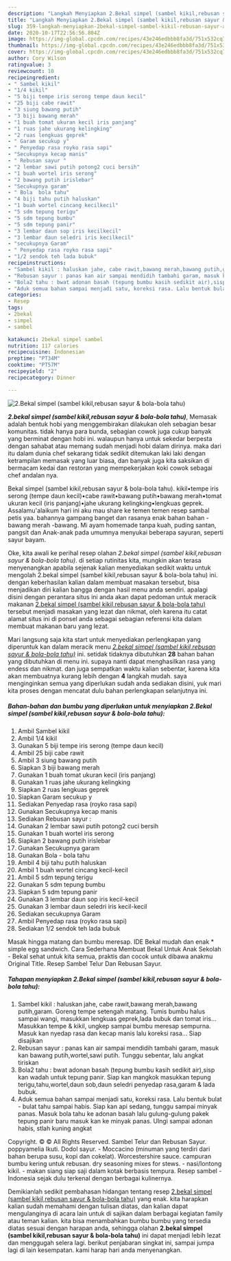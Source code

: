 ```yaml
---
description: "Langkah Menyiapkan 2.Bekal simpel (sambel kikil,rebusan sayur &amp;amp; bola-bola tahu) Lezat"
title: "Langkah Menyiapkan 2.Bekal simpel (sambel kikil,rebusan sayur &amp;amp; bola-bola tahu) Lezat"
slug: 359-langkah-menyiapkan-2bekal-simpel-sambel-kikil-rebusan-sayur-and-amp-bola-bola-tahu-lezat
date: 2020-10-17T22:56:56.804Z
image: https://img-global.cpcdn.com/recipes/43e246edbbb8fa3d/751x532cq70/2bekal-simpel-sambel-kikilrebusan-sayur-bola-bola-tahu-foto-resep-utama.jpg
thumbnail: https://img-global.cpcdn.com/recipes/43e246edbbb8fa3d/751x532cq70/2bekal-simpel-sambel-kikilrebusan-sayur-bola-bola-tahu-foto-resep-utama.jpg
cover: https://img-global.cpcdn.com/recipes/43e246edbbb8fa3d/751x532cq70/2bekal-simpel-sambel-kikilrebusan-sayur-bola-bola-tahu-foto-resep-utama.jpg
author: Cory Wilson
ratingvalue: 3
reviewcount: 10
recipeingredient:
- " Sambel kikil"
- "1/4 kikil"
- "5 biji tempe iris serong tempe daun kecil"
- "25 biji cabe rawit"
- "3 siung bawang putih"
- "3 biji bawang merah"
- "1 buah tomat ukuran kecil iris panjang"
- "1 ruas jahe ukurang kelingking"
- "2 ruas lengkuas geprek"
- " Garam secukup y"
- " Penyedap rasa royko rasa sapi"
- "Secukupnya kecap manis"
- " Rebusan sayur "
- "2 lembar sawi putih potong2 cuci bersih"
- "1 buah wortel iris serong"
- "2 bawang putih irislebar"
- "Secukupnya garam"
- " Bola  bola tahu"
- "4 biji tahu putih haluskan"
- "1 buah wortel cincang kecilkecil"
- "5 sdm tepung terigu"
- "5 sdm tepung bumbu"
- "5 sdm tepung panir"
- "3 lembar daun sop iris kecilkecil"
- "3 lembar daun seledri iris kecilkecil"
- "secukupnya Garam"
- " Penyedap rasa royko rasa sapi"
- "1/2 sendok teh lada bubuk"
recipeinstructions:
- "Sambel kikil : haluskan jahe, cabe rawit,bawang merah,bawang putih,garam. Goreng tempe setengah matang. Tumis bumbu halus sampai wangi, masukkan lengkuas geprek,lada bubuk dan tomat iris... Masukkan tempe &amp; kikil, ungkep sampai bumbu meresap sempurna. Masuk kan nyedap rasa dan kecap manis lalu koreksi rasa... Siap disajikan"
- "Rebusan sayur : panas kan air sampai mendidih tambahi garam, masuk kan bawang putih,wortel,sawi putih. Tunggu sebentar, lalu angkat tiriskan"
- "Bola2 tahu : bwat adonan basah (tepung bumbu kasih sedikit air),sisp kan wadah untuk tepung panir. Siap kan mangkok masukkan tepung terigu,tahu,wortel,daun sob,daun seledri penyedap rasa,garam &amp; lada bubuk."
- "Aduk semua bahan sampai menjadi satu, koreksi rasa. Lalu bentuk bulat - bulat tahu sampai habis. Siap kan api sedang, tunggu sampai minyak panas. Masuk bola tahu ke adonan basah lalu gulung-gulung pakek tepung panir baru masuk kan ke minyak panas. Ulngi sampai adonan habis, stlah kuning angkat"
categories:
- Resep
tags:
- 2bekal
- simpel
- sambel

katakunci: 2bekal simpel sambel 
nutrition: 117 calories
recipecuisine: Indonesian
preptime: "PT34M"
cooktime: "PT57M"
recipeyield: "2"
recipecategory: Dinner

---
```



![2.Bekal simpel (sambel kikil,rebusan sayur &amp; bola-bola tahu)](https://img-global.cpcdn.com/recipes/43e246edbbb8fa3d/751x532cq70/2bekal-simpel-sambel-kikilrebusan-sayur-bola-bola-tahu-foto-resep-utama.jpg)

<b><i>2.bekal simpel (sambel kikil,rebusan sayur &amp; bola-bola tahu)</i></b>, Memasak adalah bentuk hobi yang menggembirakan dilakukan oleh sebagian besar komunitas. tidak hanya para bunda, sebagian cowok juga cukup banyak yang berminat dengan hobi ini. walaupun hanya untuk sekedar berpesta dengan sahabat atau memang sudah menjadi hobi dalam dirinya. maka dari itu dalam dunia chef sekarang tidak sedikit ditemukan laki laki dengan ketrampilan memasak yang luar biasa, dan banyak juga kita saksikan di bermacam kedai dan restoran yang mempekerjakan koki cowok sebagai chef andalan nya.

Bekal simpel (sambel kikil,rebusan sayur &amp; bola-bola tahu). kikil•tempe iris serong (tempe daun kecil)•cabe rawit•bawang putih•bawang merah•tomat ukuran kecil (iris panjang)•jahe ukurang kelingking•lengkuas geprek. Assalamu&#39;alaikum hari ini aku mau share ke temen temen resep sambal petis yaa. bahannya gampang banget dan rasanya enak bahan bahan -bawang merah -bawang. Mi ayam homemade tanpa kuah, puding santan, pangsit dan Anak-anak pada umumnya menyukai beberapa sayuran, seperti sayur bayam.

Oke, kita awali ke perihal resep olahan <i>2.bekal simpel (sambel kikil,rebusan sayur &amp; bola-bola tahu)</i>. di setiap rutinitas kita, mungkin akan terasa menyenangkan apabila sejenak kalian menyediakan sedikit waktu untuk mengolah 2.bekal simpel (sambel kikil,rebusan sayur &amp; bola-bola tahu) ini. dengan keberhasilan kalian dalam membuat masakan tersebut, bisa menjadikan diri kalian bangga dengan hasil menu anda sendiri. apalagi disini dengan perantara situs ini anda akan dapat pedoman untuk meracik makanan <u>2.bekal simpel (sambel kikil,rebusan sayur &amp; bola-bola tahu)</u> tersebut menjadi masakan yang lezat dan nikmat, oleh karena itu catat alamat situs ini di ponsel anda sebagai sebagian referensi kita dalam membuat makanan baru yang lezat.


Mari langsung saja kita start untuk menyediakan perlengkapan yang diperuntuk kan dalam meracik menu <u><i>2.bekal simpel (sambel kikil,rebusan sayur &amp; bola-bola tahu)</i></u> ini. setidak tidaknya dibutuhkan <b>28</b> bahan bahan yang dibutuhkan di menu ini. supaya nanti dapat menghasilkan rasa yang endess dan nikmat. dan juga sempatkan waktu kalian sebentar, karena kita akan membuatnya kurang lebih dengan <b>4</b> langkah mudah. saya menginginkan semua yang diperlukan sudah anda sediakan disini, yuk mari kita proses dengan mencatat dulu bahan perlengkapan selanjutnya ini.

<!--inarticleads1-->

##### Bahan-bahan dan bumbu yang diperlukan untuk menyiapkan 2.Bekal simpel (sambel kikil,rebusan sayur &amp; bola-bola tahu):

1. Ambil  Sambel kikil
1. Ambil 1/4 kikil
1. Gunakan 5 biji tempe iris serong (tempe daun kecil)
1. Ambil 25 biji cabe rawit
1. Ambil 3 siung bawang putih
1. Siapkan 3 biji bawang merah
1. Gunakan 1 buah tomat ukuran kecil (iris panjang)
1. Gunakan 1 ruas jahe ukurang kelingking
1. Siapkan 2 ruas lengkuas geprek
1. Siapkan  Garam secukup y
1. Sediakan  Penyedap rasa (royko rasa sapi)
1. Gunakan Secukupnya kecap manis
1. Sediakan  Rebusan sayur :
1. Gunakan 2 lembar sawi putih potong2 cuci bersih
1. Gunakan 1 buah wortel iris serong
1. Siapkan 2 bawang putih irislebar
1. Gunakan Secukupnya garam
1. Gunakan  Bola - bola tahu
1. Ambil 4 biji tahu putih haluskan
1. Ambil 1 buah wortel cincang kecil-kecil
1. Ambil 5 sdm tepung terigu
1. Gunakan 5 sdm tepung bumbu
1. Siapkan 5 sdm tepung panir
1. Gunakan 3 lembar daun sop iris kecil-kecil
1. Gunakan 3 lembar daun seledri iris kecil-kecil
1. Sediakan secukupnya Garam
1. Ambil  Penyedap rasa (royko rasa sapi)
1. Sediakan 1/2 sendok teh lada bubuk


Masak hingga matang dan bumbu meresap. IDE Bekal mudah dan enak * simple egg sandwich. Cara Sederhana Membuat Bekal Untuk Anak Sekolah - Bekal sehat untuk kita semua, praktis dan cocok untuk dibawa anakmu Original Title. Resep Sambel Telur Dan Rebusan Sayur. 

<!--inarticleads2-->

##### Tahapan menyiapkan 2.Bekal simpel (sambel kikil,rebusan sayur &amp; bola-bola tahu):

1. Sambel kikil : haluskan jahe, cabe rawit,bawang merah,bawang putih,garam. Goreng tempe setengah matang. Tumis bumbu halus sampai wangi, masukkan lengkuas geprek,lada bubuk dan tomat iris... Masukkan tempe &amp; kikil, ungkep sampai bumbu meresap sempurna. Masuk kan nyedap rasa dan kecap manis lalu koreksi rasa... Siap disajikan
1. Rebusan sayur : panas kan air sampai mendidih tambahi garam, masuk kan bawang putih,wortel,sawi putih. Tunggu sebentar, lalu angkat tiriskan
1. Bola2 tahu : bwat adonan basah (tepung bumbu kasih sedikit air),sisp kan wadah untuk tepung panir. Siap kan mangkok masukkan tepung terigu,tahu,wortel,daun sob,daun seledri penyedap rasa,garam &amp; lada bubuk.
1. Aduk semua bahan sampai menjadi satu, koreksi rasa. Lalu bentuk bulat - bulat tahu sampai habis. Siap kan api sedang, tunggu sampai minyak panas. Masuk bola tahu ke adonan basah lalu gulung-gulung pakek tepung panir baru masuk kan ke minyak panas. Ulngi sampai adonan habis, stlah kuning angkat


Copyright. © © All Rights Reserved. Sambel Telur dan Rebusan Sayur. poppyamelia Ikuti. Dodol sayur. - Moccacino (minuman yang terdiri dari bahan berupa susu, kopi dan cokelat). Worcestershire sauce. campuran bumbu kering untuk rebusan. dry seasoning mixes for stews. - nasi/lontong kikil. - makan siang siap saji dalam kotak berbasis tempura. Resep sambel - Indonesia sejak dulu terkenal dengan berbagai kulinernya. 

Demikianlah sedikit pembahasan hidangan tentang resep <u>2.bekal simpel (sambel kikil,rebusan sayur &amp; bola-bola tahu)</u> yang enak. kita harapkan kalian sudah memahami dengan tulisan diatas, dan kalian dapat mengulanginya di acara lain untuk di sajikan dalam berbagai kegiatan family atau teman kalian. kita bisa menambahkan bumbu bumbu yang tersedia diatas sesuai dengan harapan anda, sehingga olahan <b>2.bekal simpel (sambel kikil,rebusan sayur &amp; bola-bola tahu)</b> ini dapat menjadi lebih lezat dan menggugah selera lagi. berikut penjabaran singkat ini, sampai jumpa lagi di lain kesempatan. kami harap hari anda menyenangkan.
